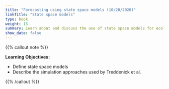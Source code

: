 ```yaml
---
title: "Forecasting using state space models (10/20/2020)"
linkTitle: "State space models"
type: book
weight: 15
summary: Learn about and discuss the use of state space models for ecological forecasting
show_date: false
---
```


{{% callout note %}}

**Learning Objectives:**
* Define state space models
* Describe the simulation approaches used by Treddenick et al.

{{% /callout %}}

